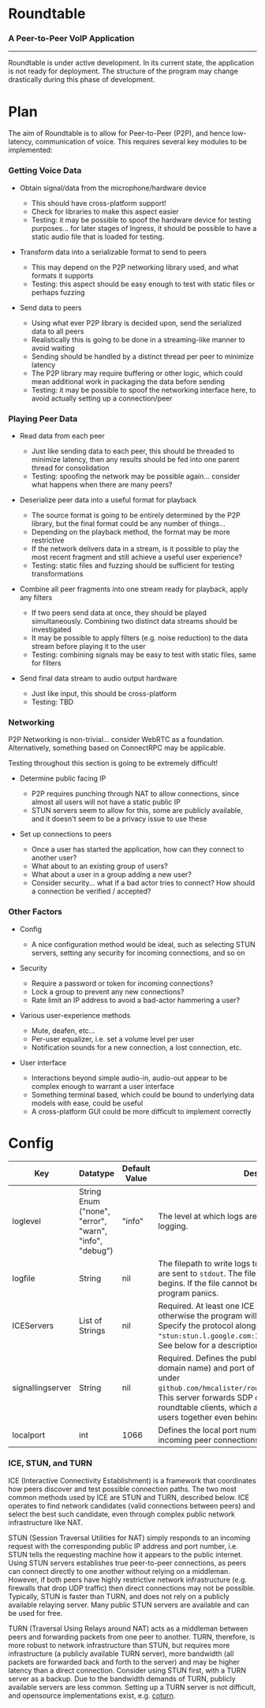 # Roundtable

### A Peer-to-Peer VoIP Application

---

Roundtable is under active development. In its current state, the application is not ready for deployment. The structure of the program may change drastically during this phase of development.

# Plan

The aim of Roundtable is to allow for Peer-to-Peer (P2P), and hence low-latency, communication of voice. This requires several key modules to be implemented:

### Getting Voice Data
- Obtain signal/data from the microphone/hardware device
    - This should have cross-platform support!
    - Check for libraries to make this aspect easier
    - Testing: it may be possible to spoof the hardware device for testing purposes... for later stages of Ingress, it should be possible to have a static audio file that is loaded for testing.

- Transform data into a serializable format to send to peers
    - This may depend on the P2P networking library used, and what formats it supports
    - Testing: this aspect should be easy enough to test with static files or perhaps fuzzing

- Send data to peers
    - Using what ever P2P library is decided upon, send the serialized data to all peers
    - Realistically this is going to be done in a streaming-like manner to avoid waiting
    - Sending should be handled by a distinct thread per peer to minimize latency
    - The P2P library may require buffering or other logic, which could mean additional work in packaging the data before sending
    - Testing: it may be possible to spoof the networking interface here, to avoid actually setting up a connection/peer

### Playing Peer Data
- Read data from each peer
    - Just like sending data to each peer, this should be threaded to minimize latency, then any results should be fed into one parent thread for consolidation
    - Testing: spoofing the network may be possible again... consider what happens when there are many peers?

- Deserialize peer data into a useful format for playback
    - The source format is going to be entirely determined by the P2P library, but the final format could be any number of things...
    - Depending on the playback method, the format may be more restrictive
    - If the network delivers data in a stream, is it possible to play the most recent fragment and still achieve a useful user experience?
    - Testing: static files and fuzzing should be sufficient for testing transformations

- Combine all peer fragments into one stream ready for playback, apply any filters
    - If two peers send data at once, they should be played simultaneously. Combining two distinct data streams should be investigated
    - It may be possible to apply filters (e.g. noise reduction) to the data stream before playing it to the user
    - Testing: combining signals may be easy to test with static files, same for filters

- Send final data stream to audio output hardware
    - Just like input, this should be cross-platform
    - Testing: TBD

### Networking
P2P Networking is non-trivial... consider WebRTC as a foundation. Alternatively, something based on ConnectRPC may be applicable.

Testing throughout this section is going to be extremely difficult!

- Determine public facing IP
    - P2P requires punching through NAT to allow connections, since almost all users will not have a static public IP
    - STUN servers seem to allow for this, some are publicly available, and it doesn't seem to be a privacy issue to use these

- Set up connections to peers
    - Once a user has started the application, how can they connect to another user? 
    - What about to an existing group of users?
    - What about a user in a group adding a new user?
    - Consider security... what if a bad actor tries to connect? How should a connection be verified / accepted?

### Other Factors

- Config
    - A nice configuration method would be ideal, such as selecting STUN servers, setting any security for incoming connections, and so on

- Security
    - Require a password or token for incoming connections?
    - Lock a group to prevent any new connections?
    - Rate limit an IP address to avoid a bad-actor hammering a user?

- Various user-experience methods
    - Mute, deafen, etc...
    - Per-user equalizer, i.e. set a volume level per user
    - Notification sounds for a new connection, a lost connection, etc.

- User interface
    - Interactions beyond simple audio-in, audio-out appear to be complex enough to warrant a user interface
    - Something terminal based, which could be bound to underlying data models with ease, could be useful
    - A cross-platform GUI could be more difficult to implement correctly

# Config

| Key | Datatype    | Default Value | Description   |
| --- | ---         | ---           | ---           |
| loglevel | String Enum ("none", "error", "warn", "info", "debug") | "info" | The level at which logs are recorded. None disables logging. |
| logfile | String | nil | The filepath to write logs to. If left unset or empty, logs are sent to `stdout`. The file is truncated before logging begins. If the file cannot be opened for writing, the program panics. |
| ICEServers | List of Strings | nil | Required. At least one ICE server must be specified, otherwise the program will panic during initialization. Specify the protocol alongside the server, e.g. `"stun:stun.l.google.com:19302"`, `"turn:127.0.0.1"`.<br />See below for a description of STUN vs TURN. |
| signallingserver | String | nil | Required. Defines the publicly available IP (or resolvable domain name) and port of the signalling server, defined under `github.com/hmcalister/roundtable/cmd/signallingserver`.<br />This server forwards SDP offers and answers between roundtable clients, which allows for the connection of users together even behind NAT. |
| localport | int | 1066 | Defines the local port number to bind to for listening to incoming peer connections from the signalling server. |

### ICE, STUN, and TURN

ICE (Interactive Connectivity Establishment) is a framework that coordinates how peers discover and test possible connection paths. The two most common methods used by ICE are STUN and TURN, described below. ICE operates to find network candidates (valid connections between peers) and select the best such candidate, even through complex public network infrastructure like NAT.

STUN (Session Traversal Utilities for NAT) simply responds to an incoming request with the corresponding public IP address and port number, i.e. STUN tells the requesting machine how it appears to the public internet. Using STUN servers establishes true peer-to-peer connections, as peers can connect directly to one another without relying on a middleman. However, if both peers have highly restrictive network infrastructure (e.g. firewalls that drop UDP traffic) then direct connections may not be possible. Typically, STUN is faster than TURN, and does not rely on a publicly available relaying server. Many public STUN servers are available and can be used for free.

TURN (Traversal Using Relays around NAT) acts as a middleman between peers and forwarding packets from one peer to another. TURN, therefore, is more robust to network infrastructure than STUN, but requires more infrastructure (a publicly available TURN server), more bandwidth (all packets are forwarded back and forth to the server) and may be higher latency than a direct connection. Consider using STUN first, with a TURN server as a backup. Due to the bandwidth demands of TURN, publicly available servers are less common. Setting up a TURN server is not difficult, and opensource implementations exist, e.g. [coturn](https://github.com/coturn/coturn).